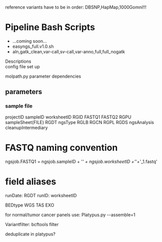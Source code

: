 
reference variants have to be in order: DBSNP,HapMap,1000Gomni!!! 




Pipeline Bash Scripts
====================================
- ...coming soon...
- easyngs_full.v1.0.sh
- aln,gatk_clean,var-call,sv-call,var-anno,full,full_nogatk

Descriptions  
config file set up  


molpath.py parameter dependencies

## parameters
### sample file
projectID
sampleID
worksheetID
    RGID
    FASTQ1
    FASTQ2
        RGPU
sampleSheet(FILE)
    RGDT
ngsType
    RGLB
    RGCN
    RGPL
    RGDS
ngsAnalysis
    cleanupIntermediary

# FASTQ naming convention
 ngsjob.FASTQ1 = ngsjob.sampleID + '_' + ngsjob.worksheetID +'_'+'_1.fastq'

# field aliases
runDate: RGDT
runID: worksheetID

BEDtype
WGS TAS EXO

for normal/tumor cancer panels use:
    Platypus.py --assemble=1

Variantfilter:
    bcftools filter

deduplicate in platypus?

